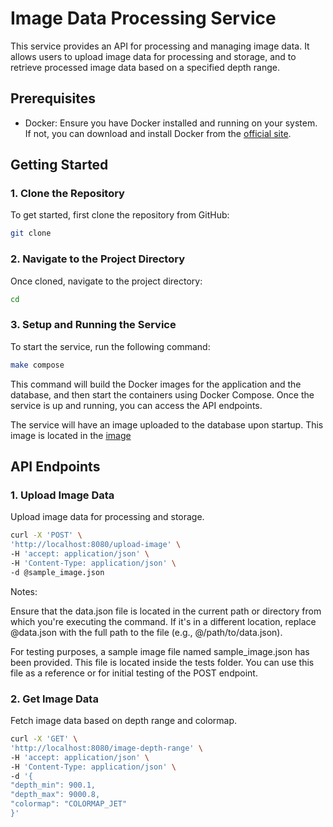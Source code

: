 
# Image Data Processing Service

This service provides an API for processing and managing image data. It allows users to upload image data for processing 
and storage, and to retrieve processed image data based on a specified depth range.

## Prerequisites

- Docker: Ensure you have Docker installed and running on your system. If not, you can download and install Docker 
  from the [official site](https://www.docker.com/get-started).

## Getting Started

### 1. Clone the Repository

To get started, first clone the repository from GitHub:

```bash
git clone 
```


### 2. Navigate to the Project Directory

Once cloned, navigate to the project directory:

```bash
cd 
```


### 3. Setup and Running the Service

To start the service, run the following command:

```bash
make compose
```

This command will build the Docker images for the application and the database, 
and then start the containers using Docker Compose. Once the service is up and running, you can access the API endpoints.

The service will have an image uploaded to the database upon startup. This image is located in the [image](/image)

## API Endpoints

### 1. Upload Image Data

Upload image data for processing and storage.

  ```bash
  curl -X 'POST' \
  'http://localhost:8080/upload-image' \
  -H 'accept: application/json' \
  -H 'Content-Type: application/json' \
  -d @sample_image.json
  ```
  
Notes:

Ensure that the data.json file is located in the current path or directory from which you're executing the command. 
If it's in a different location, replace @data.json with the full path to the file (e.g., @/path/to/data.json).

For testing purposes, a sample image file named sample_image.json has been provided. 
This file is located inside the tests folder. You can use this file as a reference or for initial testing of the 
POST endpoint. 

### 2. Get Image Data

Fetch image data based on depth range and colormap.



  ```bash
  curl -X 'GET' \
  'http://localhost:8080/image-depth-range' \
  -H 'accept: application/json' \
  -H 'Content-Type: application/json' \
  -d '{
  "depth_min": 900.1,
  "depth_max": 9000.8,
  "colormap": "COLORMAP_JET"
}'

  ```
